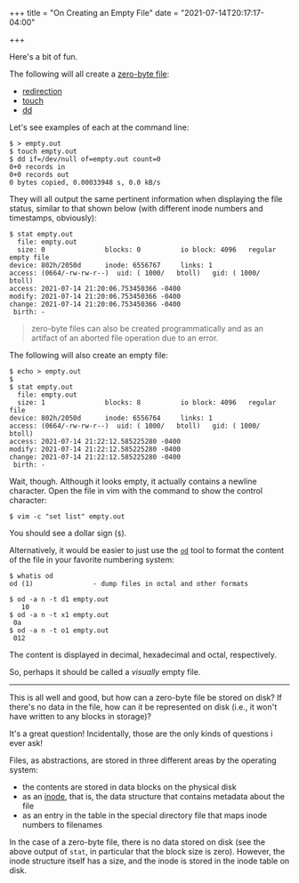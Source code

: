 +++
title = "On Creating an Empty File"
date = "2021-07-14T20:17:17-04:00"

+++

Here's a bit of fun.

The following will all create a [zero-byte file]:

- [redirection]
- [touch]
- [dd]

Let's see examples of each at the command line:

```
$ > empty.out
$ touch empty.out
$ dd if=/dev/null of=empty.out count=0
0+0 records in
0+0 records out
0 bytes copied, 0.00033948 s, 0.0 kB/s
```

They will all output the same pertinent information when displaying the file status, similar to that shown below (with different inode numbers and timestamps, obviously):

```
$ stat empty.out
  file: empty.out
  size: 0               blocks: 0          io block: 4096   regular empty file
device: 802h/2050d      inode: 6556767     links: 1
access: (0664/-rw-rw-r--)  uid: ( 1000/   btoll)   gid: ( 1000/   btoll)
access: 2021-07-14 21:20:06.753450366 -0400
modify: 2021-07-14 21:20:06.753450366 -0400
change: 2021-07-14 21:20:06.753450366 -0400
 birth: -
```

> zero-byte files can also be created programmatically and as an artifact of an aborted file operation due to an error.

The following will also create an empty file:

```
$ echo > empty.out
$
$ stat empty.out
  file: empty.out
  size: 1               blocks: 8          io block: 4096   regular file
device: 802h/2050d      inode: 6556764     links: 1
access: (0664/-rw-rw-r--)  uid: ( 1000/   btoll)   gid: ( 1000/   btoll)
access: 2021-07-14 21:22:12.585225280 -0400
modify: 2021-07-14 21:22:12.585225280 -0400
change: 2021-07-14 21:22:12.585225280 -0400
 birth: -
```

Wait, though.  Although it looks empty, it actually contains a newline character.  Open the file in vim with the command to show the control character:

```
$ vim -c "set list" empty.out
```

You should see a dollar sign (`$`).

Alternatively, it would be easier to just use the [`od`] tool to format the content of the file in your favorite numbering system:

```
$ whatis od
od (1)               - dump files in octal and other formats
```

```
$ od -a n -t d1 empty.out
   10
$ od -a n -t x1 empty.out
 0a
$ od -a n -t o1 empty.out
 012
```

The content is displayed in decimal, hexadecimal and octal, respectively.

So, perhaps it should be called a *visually* empty file.

---

This is all well and good, but how can a zero-byte file be stored on disk?  If there's no data in the file, how can it be represented on disk (i.e., it won't have written to any blocks in storage)?

It's a great question!  Incidentally, those are the only kinds of questions i ever ask!

Files, as abstractions, are stored in three different areas by the operating system:

- the contents are stored in data blocks on the physical disk
- as an [inode], that is, the data structure that contains metadata about the file
- as an entry in the table in the special directory file that maps inode numbers to filenames

In the case of a zero-byte file, there is no data stored on disk (see the above output of `stat`, in particular that the block size is zero).  However, the inode structure itself has a size, and the inode is stored in the inode table on disk.

[zero-byte file]: https://en.wikipedia.org/wiki/Zero-byte_file
[redirection]: https://www.gnu.org/software/bash/manual/html_node/Redirections.html
[touch]: https://www.man7.org/linux/man-pages/man1/touch.1.html
[dd]: https://www.man7.org/linux/man-pages/man1/dd.1.html
[`od`]: https://www.man7.org/linux/man-pages/man1/od.1.html
[inode]: /2019/11/19/on-inodes/


